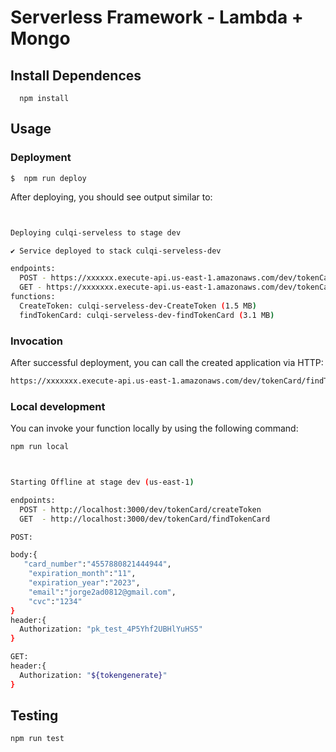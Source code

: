 # Serverless Framework - Lambda + Mongo

## Install Dependences

```
  npm install
```

## Usage

### Deployment

```
$  npm run deploy
```

After deploying, you should see output similar to:

```bash


Deploying culqi-serveless to stage dev

✔ Service deployed to stack culqi-serveless-dev

endpoints:
  POST - https://xxxxxx.execute-api.us-east-1.amazonaws.com/dev/tokenCard/createToken
  GET - https://xxxxxxx.execute-api.us-east-1.amazonaws.com/dev/tokenCard/findTokenCard
functions:
  CreateToken: culqi-serveless-dev-CreateToken (1.5 MB)
  findTokenCard: culqi-serveless-dev-findTokenCard (3.1 MB)
```

### Invocation

After successful deployment, you can call the created application via HTTP:

```bash
https://xxxxxxx.execute-api.us-east-1.amazonaws.com/dev/tokenCard/findTokenCard
```

### Local development

You can invoke your function locally by using the following command:

```bash
npm run local
```

```bash


Starting Offline at stage dev (us-east-1)

endpoints:
  POST - http://localhost:3000/dev/tokenCard/createToken
  GET  - http://localhost:3000/dev/tokenCard/findTokenCard

POST:

body:{
   "card_number":"4557880821444944",
    "expiration_month":"11",
    "expiration_year":"2023",
    "email":"jorge2ad0812@gmail.com",
    "cvc":"1234"
}
header:{
  Authorization: "pk_test_4P5Yhf2UBHlYuHS5"
}

GET:
header:{
  Authorization: "${tokengenerate}"
}

```

## Testing

```bash
npm run test
```
